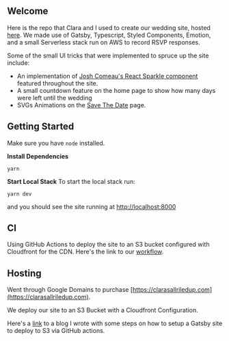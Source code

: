 ## Welcome
Here is the repo that Clara and I used to create our wedding site, hosted [here](https://clarasallriledup.com). We made use of Gatsby, Typescript, Styled Components, Emotion, and
a small Serverless stack run on AWS to record RSVP responses.

Some of the small UI tricks that were implemented to spruce up the site include:
* An implementation of [Josh Comeau's React Sparkle component](https://www.joshwcomeau.com/react/animated-sparkles-in-react/) featured throughout the site.
* A small countdown feature on the home page to show how many days were left until the wedding
* SVGs Animations on the [Save The Date](https://www.clarasallriledup.com/save-the-date/) page.

## Getting Started

Make sure you have `node` installed.


**Install Dependencies**
```
yarn
```

**Start Local Stack**
To start the local stack run:

```
yarn dev
```

and you should see the site running at [http://localhost:8000](http://localhost:8000)

## CI
Using GitHub Actions to deploy the site to an S3 bucket configured with Cloudfront for the CDN. Here's the link to our [workflow](https://github.com/rileymiller/clara-riley-get-married/blob/master/.github/workflows/main.yml).

## Hosting
Went through Google Domains to purchase [https://clarasallriledup.com](https://clarasallriledup.com).

We deploy our site to an S3 Bucket with a Cloudfront Configuration.

Here's a [link](https://www.rileymiller.dev/gatsby/deploy-gatsby-s3-gh-actions/#git-repo-on-github) to a blog I wrote with some steps on how to setup a Gatsby site to deploy to S3 via GitHub actions.